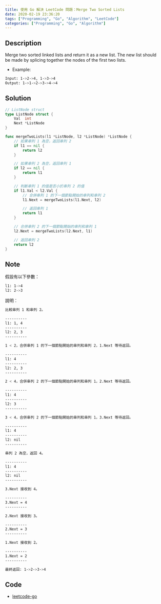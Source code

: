 ```yaml
---
title: 使用 Go 解決 LeetCode 問題：Merge Two Sorted Lists
date: 2020-02-19 23:36:20
tags: ["Programming", "Go", "Algorithm", "LeetCode"]
categories: ["Programming", "Go", "Algorithm"]
---
```


## Description

Merge two sorted linked lists and return it as a new list. The new list should be made by splicing together the nodes of the first two lists.

- Example:

```bash
Input: 1->2->4, 1->3->4
Output: 1->1->2->3->4->4
```

## Solution

```go
// ListNode struct
type ListNode struct {
	Val  int
	Next *ListNode
}

func mergeTwoLists(l1 *ListNode, l2 *ListNode) *ListNode {
	// 如果串列 1 為空，返回串列 2
	if l1 == nil {
		return l2
	}

	// 如果串列 2 為空，返回串列 1
	if l2 == nil {
		return l1
	}

	// 判斷串列 1 的值是否小於串列 2 的值
	if l1.Val < l2.Val {
		// 合併串列 1 的下一個節點開始的串列和串列 2
		l1.Next = mergeTwoLists(l1.Next, l2)

		// 返回串列 1
		return l1
	}

	// 合併串列 2 的下一個節點開始的串列和串列 1
	l2.Next = mergeTwoLists(l2.Next, l1)

	// 返回串列 2
	return l2
}
```

## Note

假設有以下參數：

```bash
l1: 1->4
l2: 2->3
```

說明：

```bash
比較串列 1 和串列 2。

----------
l1: 1, 4
----------
l2: 2, 3
----------

1 < 2，合併串列 1 的下一個節點開始的串列和串列 2，1.Next 等待返回。

----------
l1: 4
----------
l2: 2, 3
----------

2 < 4，合併串列 2 的下一個節點開始的串列和串列 1，2.Next 等待返回。

----------
l1: 4
----------
l2: 3
----------

3 < 4，合併串列 2 的下一個節點開始的串列和串列 1，3.Next 等待返回。

----------
l1: 4
----------
l2: nil
----------

串列 2 為空，返回 4。

----------
l1: 4
----------
l2: nil
----------

3.Next 接收到 4。

----------
3.Next = 4
----------

2.Next 接收到 3。

----------
2.Next = 3
----------

1.Next 接收到 2。

----------
1.Next = 2
----------

最終返回: 1->2->3->4
```

## Code

- [leetcode-go](https://github.com/memochou1993/leetcode-go)
